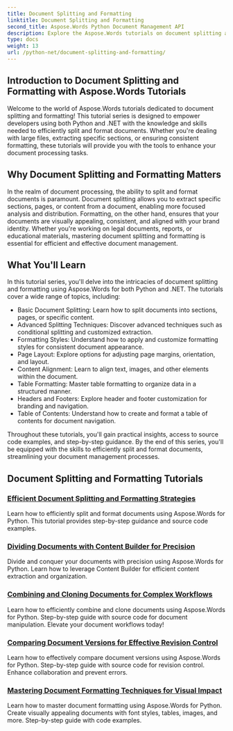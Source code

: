 ```yaml
---
title: Document Splitting and Formatting
linktitle: Document Splitting and Formatting
second_title: Aspose.Words Python Document Management API
description: Explore the Aspose.Words tutorials on document splitting and formatting in Python and .NET. Learn to split and format documents efficiently, enhancing your document processing tasks. 
type: docs
weight: 13
url: /python-net/document-splitting-and-formatting/
---
```


## Introduction to Document Splitting and Formatting with Aspose.Words Tutorials

Welcome to the world of Aspose.Words tutorials dedicated to document splitting and formatting! This tutorial series is designed to empower developers using both Python and .NET with the knowledge and skills needed to efficiently split and format documents. Whether you're dealing with large files, extracting specific sections, or ensuring consistent formatting, these tutorials will provide you with the tools to enhance your document processing tasks.

## Why Document Splitting and Formatting Matters

In the realm of document processing, the ability to split and format documents is paramount. Document splitting allows you to extract specific sections, pages, or content from a document, enabling more focused analysis and distribution. Formatting, on the other hand, ensures that your documents are visually appealing, consistent, and aligned with your brand identity. Whether you're working on legal documents, reports, or educational materials, mastering document splitting and formatting is essential for efficient and effective document management.

## What You'll Learn

In this tutorial series, you'll delve into the intricacies of document splitting and formatting using Aspose.Words for both Python and .NET. The tutorials cover a wide range of topics, including:

- Basic Document Splitting: Learn how to split documents into sections, pages, or specific content.
- Advanced Splitting Techniques: Discover advanced techniques such as conditional splitting and customized extraction.
- Formatting Styles: Understand how to apply and customize formatting styles for consistent document appearance.
- Page Layout: Explore options for adjusting page margins, orientation, and layout.
- Content Alignment: Learn to align text, images, and other elements within the document.
- Table Formatting: Master table formatting to organize data in a structured manner.
- Headers and Footers: Explore header and footer customization for branding and navigation.
- Table of Contents: Understand how to create and format a table of contents for document navigation.

Throughout these tutorials, you'll gain practical insights, access to source code examples, and step-by-step guidance. By the end of this series, you'll be equipped with the skills to efficiently split and format documents, streamlining your document management processes.

## Document Splitting and Formatting Tutorials
### [Efficient Document Splitting and Formatting Strategies](./split-format-documents/)
Learn how to efficiently split and format documents using Aspose.Words for Python. This tutorial provides step-by-step guidance and source code examples.
### [Dividing Documents with Content Builder for Precision](./divide-documents-content-builder/)
Divide and conquer your documents with precision using Aspose.Words for Python. Learn how to leverage Content Builder for efficient content extraction and organization.
### [Combining and Cloning Documents for Complex Workflows](./combine-clone-documents/)
Learn how to efficiently combine and clone documents using Aspose.Words for Python. Step-by-step guide with source code for document manipulation. Elevate your document workflows today!
### [Comparing Document Versions for Effective Revision Control](./compare-document-versions/)
Learn how to effectively compare document versions using Aspose.Words for Python. Step-by-step guide with source code for revision control. Enhance collaboration and prevent errors.
### [Mastering Document Formatting Techniques for Visual Impact](./document-formatting-techniques/)
Learn how to master document formatting using Aspose.Words for Python. Create visually appealing documents with font styles, tables, images, and more. Step-by-step guide with code examples.